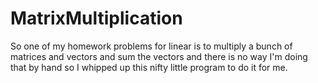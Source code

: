 # MatrixMultiplication
So one of my homework problems for linear is to multiply a bunch of matrices and vectors and sum the vectors and there is no way I'm doing that by hand so I whipped up this nifty little program to do it for me.
